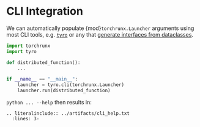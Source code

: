 # CLI Integration

We can automatically populate {mod}`torchrunx.Launcher` arguments using most CLI tools, e.g. [`tyro`](https://brentyi.github.io/tyro/) or any that [generate interfaces from dataclasses](https://brentyi.github.io/tyro/goals_and_alternatives).

```python
import torchrunx
import tyro

def distributed_function():
    ...

if __name__ == "__main__":
    launcher = tyro.cli(torchrunx.Launcher)
    launcher.run(distributed_function)
```

`python ... --help` then results in:

```{eval-rst}
.. literalinclude:: ../artifacts/cli_help.txt
  :lines: 3-
```
